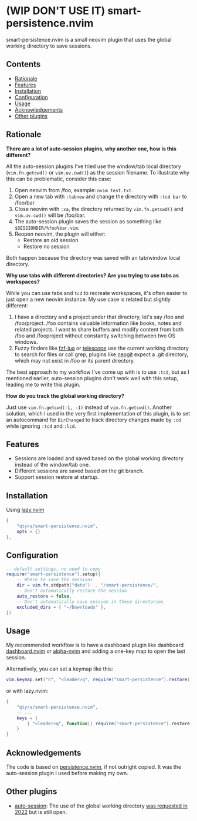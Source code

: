 # (WIP DON'T USE IT) smart-persistence.nvim

smart-persistence.nvim is a small neovim plugin that uses the global working directory to save sessions.

## Contents

- [Rationale](#rationale)
- [Features](#features)
- [Installation](#installation)
- [Configuration](#configuration)
- [Usage](#usage)
- [Acknowledgements](#acknowledgements)
- [Other plugins](#other-plugins)

## Rationale

**There are a lot of auto-session plugins, why another one, how is this different?**

All the auto-session plugins I've tried use the window/tab local directory (`vim.fn.getcwd()` or `vim.uv.cwd()`) as the session filename. To illustrate why this can be problematic, consider this case:

1. Open neovim from /foo, example: `nvim test.txt`.
2. Open a new tab with `:tabnew` and change the directory with `:tcd bar` to /foo/bar.
3. Close neovim with `:xa`, the directory returned by `vim.fn.getcwd()` and `vim.uv.cwd()` will be /foo/bar.
4. The auto-session plugin saves the session as something like `$SESSIONDIR/%foo%bar.vim`.
5. Reopen neovim, the plugin will either:
    - Restore an old session
    - Restore no session

Both happen because the directory was saved with an tab/window local directory.

**Why use tabs with different directories? Are you trying to use tabs as workspaces?**

While you can use tabs and `tcd` to recreate workspaces, it's often easier to just open a new neovim instance. My use case is related but slightly different:

1. I have a directory and a project under that directory, let's say /foo and /foo/project. /foo contains valuable information like books, notes and related projects. I want to share buffers and modify content from both /foo and /fooproject without constantly switching between two OS windows.
2. Fuzzy finders like [fzf-lua](https://github.com/ibhagwan/fzf-lua) or [telescope](https://github.com/nvim-telescope/telescope.nvim) use the current working directory to search for files or call grep, plugins like [neogit](https://github.com/NeogitOrg/neogit) expect a .git directory, which may not exist in /foo or its parent directory.

The best approach to my workflow I've come up with is to use `:tcd`, but as I mentioned earlier, auto-session plugins don't work well with this setup, leading me to write this plugin.

**How do you track the global working directory?**

Just use `vim.fn.getcwd(-1, -1)` instead of `vim.fn.getcwd()`. Another solution, which I used in the very first implementation of this plugin, is to set an autocommand for `DirChanged` to track directory changes made by `:cd` while ignoring `:tcd` and `:lcd`.

## Features

- Sessions are loaded and saved based on the global working directory instead of the window/tab one.
- Different sessions are saved based on the git branch.
- Support session restore at startup.

## Installation

Using [lazy.nvim](https://github.com/folke/lazy.nvim)

```lua
{
    "qtyra/smart-persistence.nvim",
    opts = {}
},
```

## Configuration

```lua
-- default settings, no need to copy
require("smart-persistence").setup({
    -- Where to save the sessions
    dir = vim.fn.stdpath("data") .. "/smart-persistence/",
    -- Don't automatically restore the session
    auto_restore = false,
    -- Don't automatically save session in these directories
    excluded_dirs = { "~/Downloads" },
})
```

## Usage

My recommended workflow is to have a dashboard plugin like dashboard [dashboard.nvim](https://github.com/nvimdev/dashboard-nvim) or [alpha-nvim](https://github.com/goolord/alpha-nvim) and adding a one-key map to open the last session.

Alternatively, you can set a keymap like this:

```lua
vim.keymap.set("n", "<leader>q", require("smart-persistence").restore)
```

or with lazy.nvim:

```lua
{
    "qtyra/smart-persistence.nvim",
    -- ...
    keys = {
        { "<leader>q", function() require("smart-persistence").restore() end },
    }
}
```

## Acknowledgements

The code is based on [persistence.nvim](https://github.com/folke/persistence.nvim), if not outright copied. It was the auto-session plugin I used before making my own.

## Other plugins

- [auto-session](https://github.com/rmagatti/auto-session): The use of the global working directory [was requested in 2022](https://github.com/rmagatti/auto-session/issues/189) but is still open.
